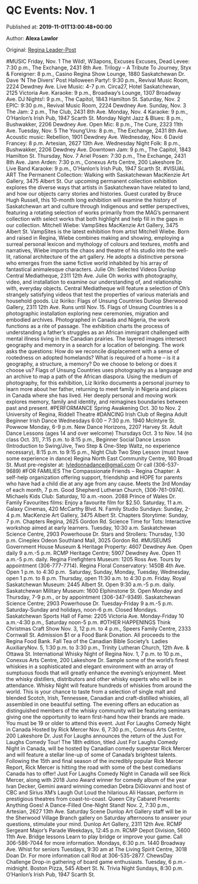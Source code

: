 
# QC Events: Nov. 1

Published at: **2019-11-01T13:00:48+00:00**

Author: **Alexa Lawlor**

Original: [Regina Leader-Post](https://leaderpost.com/life/queen-city/qc-events-nov-1)

#MUSIC
Friday, Nov. 1
The Wild!, W3apons, Excuses Excuses, Dead Levee: 7:30 p.m., The Exchange, 2431 8th Ave.
Trilogy – A Tribute To Journey, Styx & Foreigner: 8 p.m., Casino Regina Show Lounge, 1880 Saskatchewan Dr.
Dave ‘N The Divers’ Post Halloween Party!: 9:30 p.m., Revival Music Room, 2224 Dewdney Ave.
Live Music: 4-7 p.m. Circa27, Hotel Saskatchewan, 2125 Victoria Ave.
Karaoke: 9 p.m., Broadway’s Lounge, 1307 Broadway Ave.
DJ Nights!: 9 p.m., The Capitol, 1843 Hamilton St.
Saturday, Nov. 2
EPIC: 9:30 p.m., Revival Music Room, 2224 Dewdney Ave.
Sunday, Nov. 3
The Jam: 2 p.m., The Club, 2431 8th Ave.
Monday, Nov. 4
Karaoke: 9 p.m., O’Hanlon’s Irish Pub, 1947 Scarth St.
Monday Night Jazz & Blues: 8 p.m., Bushwakker, 2206 Dewdney Ave.
Open Mic: 8 p.m., The Cure, 2323 11th Ave.
Tuesday, Nov. 5
The Young’Uns: 8 p.m., The Exchange, 2431 8th Ave.
Acoustic music: Rebellion, 1901 Dewdney Ave.
Wednesday, Nov. 6
David Francey: 8 p.m. Artesian, 2627 13th Ave.
Wednesday Night Folk: 8 p.m., Bushwakker, 2206 Dewdney Ave.
Downtown Jam: 9 p.m., The Capitol, 1843 Hamilton St.
Thursday, Nov. 7
Ariel Posen: 7:30 p.m., The Exchange, 2431 8th Ave.
Jann Arden: 7:30 p.m., Conexus Arts Centre, 200 Lakeshore Dr.
Live Band Karaoke: 9 p.m., O’Hanlon’s Irish Pub, 1947 Scarth St.
#VISUAL ART
The Permanent Collection: Walking with Saskatchewan
MacKenzie Art Gallery, 3475 Albert St.
Our upcoming permanent collection exhibition explores the diverse ways that artists in Saskatchewan have related to land, and how our objects carry stories and histories. Guest curated by Bruce Hugh Russell, this 10-month long exhibition will examine the history of Saskatchewan art and culture through Indigenous and settler perspectives, featuring a rotating selection of works primarily from the MAG’s permanent collection with select works that both highlight and help fill in the gaps in our collection.
Mitchell Wiebe: VampSites
MacKenzie Art Gallery, 3475 Albert St.
VampSites is the latest exhibition from artist Mitchell Wiebe. Born and raised in Regina, Wiebe combines making and showing, employing a surreal personal lexicon and mythology of colours and textures, motifs and narratives, Wiebe imports the chaos and theatre of his studio into the well-lit, rational architecture of the art gallery. He adopts a distinctive persona who emerges from the same fictive world inhabited by his array of fantastical animalesque characters.
Julie Oh: Selected Videos
Dunlop Central Mediatheque, 2311 12th Ave.
Julie Oh works with photography, video, and installation to examine our understanding of, and relationship with, everyday objects. Central Mediatheque will feature a selection of Oh’s strangely satisfying videos that test the properties of various materials and household goods.
Liz Ikiriko: Flags of Unsung Countries
Dunlop Sherwood Gallery, 2311 12th Ave.
Runs until Nov. 15.
Flags of Unsung Countries is a photographic installation exploring new ceremonies, migration and embodied archives. Photographed in Canada and Nigeria, the work functions as a rite of passage. The exhibition charts the process of understanding a father’s struggles as an African immigrant challenged with mental illness living in the Canadian prairies. The layered images intersect geography and memory in a search for a location of belonging. The work asks the questions: How do we reconcile displacement with a sense of rootedness on adopted homelands? What is required of a home – is it a geography, a structure, a memory? Do we choose to belong or does it choose us? Flags of Unsung Countries uses photography as a language and an archive to map a path of the African diaspora. Using the medium of photography, for this exhibition, Liz Ikiriko documents a personal journey to learn more about her father, returning to meet family in Nigeria and places in Canada where she has lived. Her deeply personal and moving work explores memory, family and identity, and reimagines boundaries between past and present.
#PERFORMANCE
Spring Awakening
Oct. 30 to Nov. 2
University of Regina, Riddell Theatre
#DANCING
Irish Club of Regina Adult Beginner Irish Dance
Wednesdays 6:00 – 7:30 p.m.
1940 McIntyre St.
Powwow
Monday, 6-9 p.m.
New Dance Horizons, 2207 Harvey St.
Adult Dance Lessons (ages 14 and over welcome)
Thursdays Oct. 3 to Nov. 14 (no class Oct. 31), 7:15 p.m. to 8:15 p.m., Beginner Social Dance Lesson (Introduction to Swing/Jive, Two Step & One-Step Waltz, no experience necessary), 8:15 p.m. to 9:15 p.m., Night Club Two Step Lesson (must have some experience in dance)
Regina North East Community Centre, 160 Broad St.
Must pre-register at: lyledonnadance@gmail.com Or call (306-537-9689)
#FOR FAMILIES
The Compassionate Friends – Regina Chapter: A self-help organization offering support, friendship and HOPE for parents who have had a child die at any age from any cause. Meets the 3rd Monday of each month, 7 p.m. Good Shepherd Lutheran Church, (306-761-0974).
Michaels Kids Club: Saturday, 10 a.m.-noon. 2088 Prince of Wales Dr.
Family Favourites films: Enjoy a favourite film for $2.50. Saturday, 11 a.m. Galaxy Cinemas, 420 McCarthy Blvd. N.
Family Studio Sundays: Sunday, 2-4 p.m. MacKenzie Art Gallery, 3475 Albert St.
Chapters Storytime: Sunday, 7 p.m. Chapters Regina, 2625 Gordon Rd.
Science Time for Tots: Interactive workshop aimed at early learners. Tuesday, 10:30 a.m. Saskatchewan Science Centre, 2903 Powerhouse Dr.
Stars and Strollers: Thursday, 1:30 p.m. Cineplex Odeon Southland Mall, 3025 Gordon Rd.
#MUSEUMS
Government House Museum & Heritage Property: 4607 Dewdney Ave. Open daily 9 a.m.-5 p.m.
RCMP Heritage Centre; 5907 Dewdney Ave. Open 11 a.m.-5 p.m. daily.
Regina Firefighters Museum: 1205 Ross Ave. Tours by appointment (306-777-7714).
Regina Floral Conservatory: 1450B 4th Ave. Open 1 p.m. to 4:30 p.m.  Saturday, Sunday, Monday, Tuesday, Wednesday, open 1 p.m. to 8 p.m. Thursday, open 11:30 a.m. to 4:30 p.m. Friday.
Royal Saskatchewan Museum: 2445 Albert St. Open 9:30 a.m.-5 p.m. daily.
Saskatchewan Military Museum: 1600 Elphinstone St. Open Monday and Thursday, 7-9 p.m., or by appointment (306-347-9349).
Saskatchewan Science Centre; 2903 Powerhouse Dr. Tuesday-Friday 9 a.m.-5 p.m. Saturday-Sunday and holidays, noon-6 p.m. Closed Mondays.
Saskatchewan Sports Hall of Fame: 2205 Victoria Ave. Monday-Friday 10 a.m.-4:30 p.m., Saturday noon-5 p.m.
#OTHER HAPPENINGS
Think Christmas Craft Show
Nov. 3, 12 p.m. to 4 p.m., Speers Family Centre, 2333 Cornwall St.
Admission $1 or a Food Bank Donation. All proceeds to the Regina Food Bank.
Fall Tea of the Canadian Bible Society’s  Ladies AuxiliaryNov. 5, 1:30 p.m. to 3:30 p.m., Trinity Lutheran Church, 12th Ave. & Ottawa St.
International Whisky Night of Regina
Nov. 1, 7 p.m. to 10 p.m., Conexus Arts Centre, 200 Lakeshore Dr.
Sample some of the world’s finest whiskies in a sophisticated and elegant environment with an array of sumptuous foods that will greatly enhance the evening’s enjoyment.
Meet the whisky distillers, distributors and other whisky experts who will be in attendance. Whisky Night will feature hundreds of whiskies from around the world. This is your chance to taste from a selection of single malt and blended Scotch, Irish, Tennessee, Canadian and craft-distilled whiskies, all assembled in one beautiful setting.
The evening offers an education as distinguished members of the whisky community will be featuring seminars giving one the opportunity to learn first-hand how their brands are made.
You must be 19 or older to attend this event.
Just For Laughs Comedy Night in Canada Hosted by Rick Mercer
Nov. 6, 7:30 p.m., Conexus Arts Centre, 200 Lakeshore Dr.
Just For Laughs announces the return of the Just For Laughs Comedy Tour! The 18th edition, titled Just For Laughs Comedy Night in Canada, will be hosted by Canadian comedy superstar Rick Mercer and will feature a stellar line-up of some of Canada’s brightest talents.
Following the 15th and final season of the incredibly popular Rick Mercer Report, Rick Mercer is hitting the road with some of the best comedians Canada has to offer! Just For Laughs Comedy Night in Canada will see Rick Mercer, along with 2018 Juno Award winner for comedy album of the year Ivan Decker, Gemini award winning comedian Debra DiGiovanni and host of CBC and Sirius XM’s Laugh Out Loud the hilarious Ali Hassan, perform in prestigious theatres from coast-to-coast.
Queen City Cabaret Presents: Anything Goes! A Dance-Filled One-Night Stand!
Nov. 2, 7:30 p.m., Artesian, 2627 13th Ave.
Saturday Scene
Dunlop Art Gallery staff will be in the Sherwood Village Branch gallery on Saturday afternoons to answer your questions, stimulate your mind.
Dunlop Art Gallery, 2311 12th Ave.
RCMP Sergeant Major’s Parade
Weekdays, 12:45 p.m.
RCMP Depot Division, 5600 11th Ave.
Bridge lessons
Learn to play bridge or improve your game. Call 306-586-7044 for more information. Mondays, 6:30 p.m. 1440 Broadway Ave.
Whist for seniors
Tuesdays, 9:30 am at The Living Spirit Centre, 3018 Doan Dr.
For more information call Rod at 306-535-2877.
ChewsDay Challenge
Drop-in gathering of board game enthusiasts.
Tuesday, 6 p.m.-midnight.
Boston Pizza, 545 Albert St. N.
Trivia Night
Sundays, 8:30 p.m.
O’Hanlon’s Irish Pub, 1947 Scarth St.
